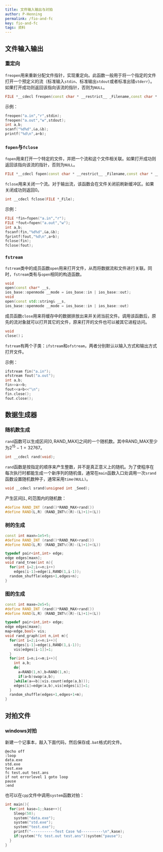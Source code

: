 ```yaml
---
title: 文件输入输出与对拍
author: P-Henning
permalink: /fio-and-fc
key: fio-and-fc
tags: 资料
---
```


## 文件输入输出

### 重定向

`freopen`用来重新分配文件指针，实现重定向。此函数一般用于将一个指定的文件打开一个预定义的流（标准输入`stdin`、标准输出`stdout`或者标准出错`stderr`）。如果打开成功则返回该指向该流的指针，否则为`NULL`。 

```c++
FILE *__cdecl freopen(const char * __restrict__ _Filename,const char * __restrict__ _Mode,FILE * __restrict__ _File);
```

<!--more-->

示例：

```cpp
freopen("a.in","r",stdin);
freopen("a.out","w",stdout);
int a,b;
scanf("%d%d",&a,&b);
printf("%d\n",a+b);
```

### `fopen`与`fclose`

`fopen`用来打开一个特定的文件，并把一个流和这个文件相关联。如果打开成功则返回该指向该流的指针，否则为`NULL`。 

```cpp
FILE *__cdecl fopen(const char * __restrict__ _Filename,const char * __restrict__ _Mode);
```

`fclose`用来关闭一个流。对于输出流，该函数会在文件关闭前刷新缓冲区。如果关闭成功则返回$0$。

```cpp
int __cdecl fclose(FILE *_File);
```

示例：

```cpp
FILE *fin=fopen("a.in","r");
FILE *fout=fopen("a.out","w");
int a,b;
fscanf(fin,"%d%d",&a,&b);
fprintf(fout,"%d\n",a+b);
fclose(fin);
fclose(fout);
```

### `fstream`

`fstream`类中的成员函数`open`用来打开文件，从而将数据流和文件进行关联。同时，`fstream`类有与`open`相同的构造函数。

```cpp
void
open(const char* __s,
ios_base::openmode __mode = ios_base::in | ios_base::out);
void
open(const std::string& __s,
ios_base::openmode __mode = ios_base::in | ios_base::out)
```

成员函数`close`用来将缓存中的数据排放出来并关闭当前文件。调用该函数后，原先的流对象就可以打开其它的文件，原来打开的文件也可以被其它进程访问。

```cpp
void
close()；
```

`fstream`有两个子类：`ifstream`和`ofstream`，两者分别默认以输入方式和输出方式打开文件。

示例：

```cpp
ifstream fin("a.in");
ofstream fout("a.out");
int a,b;
fin>>a>>b;
fout<<a+b<<"\n";
fin.close();
fout.close();
```

## 数据生成器

### 随机数生成

`rand`函数可以生成区间$[0,\text{RAND\_MAX}]$之间的一个随机数。其中$\text{RAND\_MAX}$至少为$2^{15}-1=32767$。

```cpp
int __cdecl rand(void);
```

`rand`函数是按指定的顺序来产生整数，并不是真正意义上的随机。为了使程序在每次执行时都能生成一个新序列的随机值，通常在`main`函数入口处调用一次`srand`函数设置随机数种子，通常采用`time(NULL)`。

```cpp
void __cdecl srand(unsigned int _Seed);
```

产生区间$[L,R]$范围内的随机数：

```cpp
#define RAND_INT (rand()*RAND_MAX+rand())
#define RAND(L,R) (RAND_INT%((R)-(L)+1)+(L))
```

### 树的生成

```cpp
const int maxn=1e5+5;
#define RAND_INT (rand()*RAND_MAX+rand())
#define RAND(L,R) (RAND_INT%((R)-(L)+1)+(L))

typedef pair<int,int> edge;
edge edges[maxn];
void rand_tree(int n){
  for(int i=2;i<=n;i++)
    edges[i-1]=edge(i,RAND(1,i-1));
  random_shuffle(edges+1,edges+n);
}
```

### 图的生成

```cpp
const int maxe=2e5+5;
#define RAND_INT (rand()*RAND_MAX+rand())
#define RAND(L,R) (RAND_INT%((R)-(L)+1)+(L))

typedef pair<int,int> edge;
edge edges[maxe];
map<edge,bool> vis;
void rand_graph(int n,int m){
  for(int i=2;i<=n;i++){
    edges[i-1]=edge(i,RAND(1,i-1));
    vis[edges[i-1]]=1;
  }
  for(int i=n;i<=m;i++){
    int a,b;
    do{
      a=RAND(1,n),b=RAND(1,n);
      if(a<b)swap(a,b);
    }while(a==b||vis.count(edge(a,b)));
    edges[i]=edge(a,b),vis[edges[i]]=1;
  }
  random_shuffle(edges+1,edges+1+m);
}
```

## 对拍文件

### windows对拍

新建一个记事本，敲入下面代码，然后保存成`.bat`格式的文件。

```
@echo off
:loop
data.exe
std.exe
test.exe
fc test.out test.ans
if not errorlevel 1 goto loop
pause
:end
```

也可以在`cpp`文件中调用`system`函数对拍：

```cpp
int main(){
  for(int kase=1;;kase++){
    Sleep(50);
    system("data.exe");
    system("std.exe");
    system("test.exe");
    printf("-----------Test Case %d----------\n",kase);
    if(system("fc test.out test.ans"))system("pause");
  }
}
```
